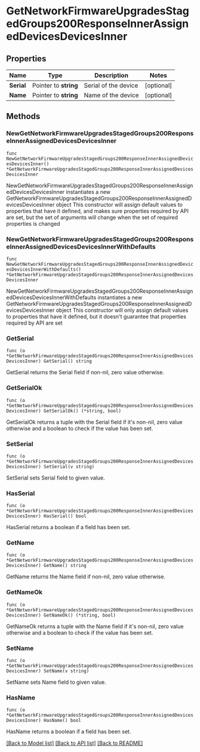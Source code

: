 # GetNetworkFirmwareUpgradesStagedGroups200ResponseInnerAssignedDevicesDevicesInner

## Properties

Name | Type | Description | Notes
------------ | ------------- | ------------- | -------------
**Serial** | Pointer to **string** | Serial of the device | [optional] 
**Name** | Pointer to **string** | Name of the device | [optional] 

## Methods

### NewGetNetworkFirmwareUpgradesStagedGroups200ResponseInnerAssignedDevicesDevicesInner

`func NewGetNetworkFirmwareUpgradesStagedGroups200ResponseInnerAssignedDevicesDevicesInner() *GetNetworkFirmwareUpgradesStagedGroups200ResponseInnerAssignedDevicesDevicesInner`

NewGetNetworkFirmwareUpgradesStagedGroups200ResponseInnerAssignedDevicesDevicesInner instantiates a new GetNetworkFirmwareUpgradesStagedGroups200ResponseInnerAssignedDevicesDevicesInner object
This constructor will assign default values to properties that have it defined,
and makes sure properties required by API are set, but the set of arguments
will change when the set of required properties is changed

### NewGetNetworkFirmwareUpgradesStagedGroups200ResponseInnerAssignedDevicesDevicesInnerWithDefaults

`func NewGetNetworkFirmwareUpgradesStagedGroups200ResponseInnerAssignedDevicesDevicesInnerWithDefaults() *GetNetworkFirmwareUpgradesStagedGroups200ResponseInnerAssignedDevicesDevicesInner`

NewGetNetworkFirmwareUpgradesStagedGroups200ResponseInnerAssignedDevicesDevicesInnerWithDefaults instantiates a new GetNetworkFirmwareUpgradesStagedGroups200ResponseInnerAssignedDevicesDevicesInner object
This constructor will only assign default values to properties that have it defined,
but it doesn't guarantee that properties required by API are set

### GetSerial

`func (o *GetNetworkFirmwareUpgradesStagedGroups200ResponseInnerAssignedDevicesDevicesInner) GetSerial() string`

GetSerial returns the Serial field if non-nil, zero value otherwise.

### GetSerialOk

`func (o *GetNetworkFirmwareUpgradesStagedGroups200ResponseInnerAssignedDevicesDevicesInner) GetSerialOk() (*string, bool)`

GetSerialOk returns a tuple with the Serial field if it's non-nil, zero value otherwise
and a boolean to check if the value has been set.

### SetSerial

`func (o *GetNetworkFirmwareUpgradesStagedGroups200ResponseInnerAssignedDevicesDevicesInner) SetSerial(v string)`

SetSerial sets Serial field to given value.

### HasSerial

`func (o *GetNetworkFirmwareUpgradesStagedGroups200ResponseInnerAssignedDevicesDevicesInner) HasSerial() bool`

HasSerial returns a boolean if a field has been set.

### GetName

`func (o *GetNetworkFirmwareUpgradesStagedGroups200ResponseInnerAssignedDevicesDevicesInner) GetName() string`

GetName returns the Name field if non-nil, zero value otherwise.

### GetNameOk

`func (o *GetNetworkFirmwareUpgradesStagedGroups200ResponseInnerAssignedDevicesDevicesInner) GetNameOk() (*string, bool)`

GetNameOk returns a tuple with the Name field if it's non-nil, zero value otherwise
and a boolean to check if the value has been set.

### SetName

`func (o *GetNetworkFirmwareUpgradesStagedGroups200ResponseInnerAssignedDevicesDevicesInner) SetName(v string)`

SetName sets Name field to given value.

### HasName

`func (o *GetNetworkFirmwareUpgradesStagedGroups200ResponseInnerAssignedDevicesDevicesInner) HasName() bool`

HasName returns a boolean if a field has been set.


[[Back to Model list]](../README.md#documentation-for-models) [[Back to API list]](../README.md#documentation-for-api-endpoints) [[Back to README]](../README.md)


